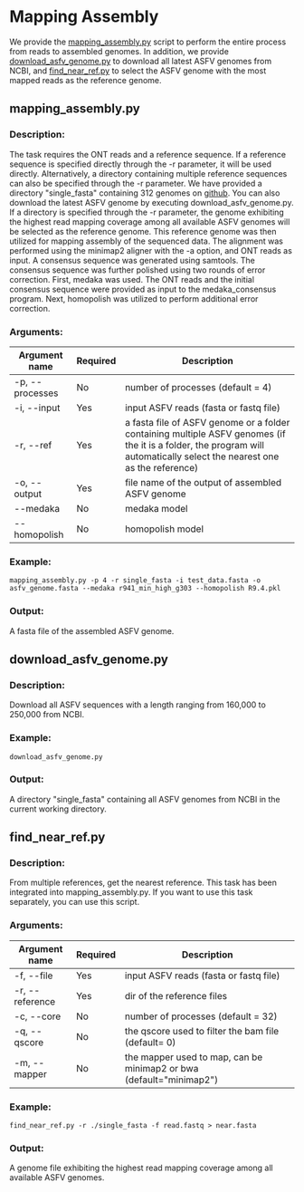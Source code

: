 #  Mapping Assembly
We provide the [mapping_assembly.py](#mapping_assemblypy) script to perform the entire process from reads to assembled genomes. In addition, we provide [download_asfv_genome.py](#download_asfv_genomepy) to download all latest ASFV genomes from NCBI, and [find_near_ref.py](#find_near_refpy) to select the ASFV genome with the most mapped reads as the reference genome.
## mapping_assembly.py
### Description:
The task requires the ONT reads and a reference sequence. If a reference sequence is specified directly through the -r parameter, it will be used directly. Alternatively, a directory containing multiple reference sequences can also be specified through the -r parameter. We have provided a directory "single_fasta" containing 312 genomes on [github](https://github.com/lrslab/anasfv). You can also download the latest ASFV genome by executing download_asfv_genome.py. If a directory is specified through the -r parameter, the genome exhibiting the highest read mapping coverage among all available ASFV genomes will be selected as the reference genome. This reference genome was then utilized for mapping assembly of the sequenced data. The alignment was performed using the minimap2 aligner with the -a option, and ONT reads as input. A consensus sequence was generated using samtools. The consensus sequence was further polished using two rounds of error correction. First, medaka was used. The ONT reads and the initial consensus sequence were provided as input to the medaka_consensus program. Next, homopolish was utilized to perform additional error correction.
### Arguments:
| Argument name	  | Required | Description |
| --------------  | ----- | -------- |
| -p, --processes |  No  | number of processes (default = 4)   |
| -i,	--input   |  Yes  | input ASFV reads (fasta or fastq file) |
| -r, --ref     |  Yes  | a fasta file of ASFV genome or a folder containing multiple ASFV genomes (if the it is a folder, the program will automatically select the nearest one as the reference)|
| -o, --output   |  Yes  | file name of the output of assembled ASFV genome  |
| --medaka      |  No  | medaka model  |
| --homopolish   |  No  | homopolish model  |

### Example:
```
mapping_assembly.py -p 4 -r single_fasta -i test_data.fasta -o asfv_genome.fasta --medaka r941_min_high_g303 --homopolish R9.4.pkl
```
### Output:
A fasta file of the assembled ASFV genome.

## download_asfv_genome.py
### Description: 
Download all ASFV sequences with a length ranging from 160,000 to 250,000 from NCBI.
### Example:
```
download_asfv_genome.py
```
### Output:
A directory "single_fasta" containing all ASFV genomes from NCBI in the current working directory.

## find_near_ref.py
### Description:
From multiple references, get the nearest reference. This task has been integrated into mapping_assembly.py. If you want to use this task separately, you can use this script.
### Arguments:
| Argument name	  | Required | Description |
| --------------  | ----- | -------- |
| -f, --file |  Yes  |  input ASFV reads (fasta or fastq file)  |
| -r, --reference |  Yes  |  dir of the reference files  |
| -c, --core |  No  |  number of processes (default = 32)   |
| -q, --qscore |  No  |  the qscore used to filter the bam file (default= 0)  |
| -m, --mapper |  No  |  the mapper used to map, can be minimap2 or bwa (default="minimap2") |

### Example:
```
find_near_ref.py -r ./single_fasta -f read.fastq > near.fasta 
```
### Output:
A genome file exhibiting the highest read mapping coverage among all available ASFV genomes.
